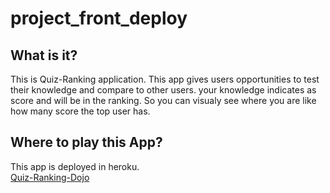 # project_front_deploy

## **What is it?**


This is Quiz-Ranking application. This app gives users opportunities to test their knowledge and compare to other users. 
your knowledge indicates as score and will be in the ranking. 
So you can visualy see where you are like how many score the top user has.


## **Where to play this App?**


This app is deployed in heroku.<br>
[Quiz-Ranking-Dojo](https://quiz-ranking-dojo.herokuapp.com/)
